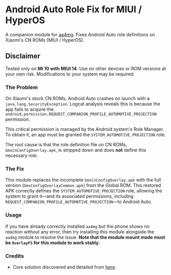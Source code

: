 # Android Auto Role Fix for MIUI / HyperOS

A companion module for [aa4mg](https://github.com/sn-00-x/aa4mg). Fixes Android Auto role definitions on Xiaomi's CN ROMs (MIUI / HyperOS).

## Disclaimer

Tested only on **Mi 10 with MIUI 14**. Use on other devices or ROM versions at your own risk. Modifications to your system may be required.

### The Problem

On Xiaomi's stock CN ROMs, Android Auto crashes on launch with a `java.lang.SecurityException`. Logcat analysis reveals this is because the app fails to acquire the `android.permission.REQUEST_COMPANION_PROFILE_AUTOMOTIVE_PROJECTION` permission.

This critical permission is managed by the Android system's Role Manager. To obtain it, an app must be granted the `SYSTEM_AUTOMOTIVE_PROJECTION` role.

The root cause is that the role definition file on CN ROMs, `GmsCnConfigOverlay.apk`, is stripped down and does **not** define this necessary role.

### The Fix

This module replaces the incomplete `GmsCnConfigOverlay.apk` with the full version (`GmsConfigOverlayCommon.apk`) from the Global ROM. This restored APK correctly defines the `SYSTEM_AUTOMOTIVE_PROJECTION` role, allowing the system to grant it—and its associated permissions, including `REQUEST_COMPANION_PROFILE_AUTOMOTIVE_PROJECTION`—to Android Auto.

### Usage

If you have already correctly installed `aa4mg` but the phone shows no reaction without any error, then try installing this module alongside the `aa4mg` module to resolve the issue. **Note that the module mount mode must be `OverlayFS` for this module to work stably.**

### Credits

- Core solution discovered and detailed from [here](https://zhuanlan.zhihu.com/p/743030058).
